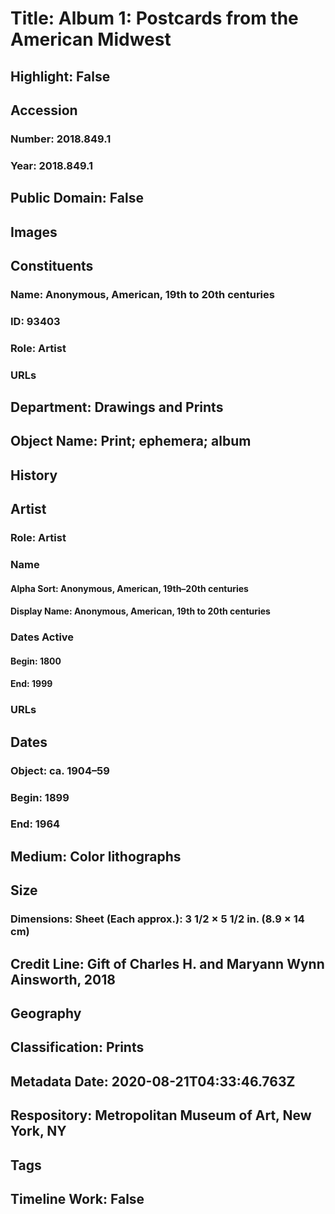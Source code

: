 # Title: Album 1: Postcards from the American Midwest
## Highlight: False
## Accession
### Number: 2018.849.1
### Year: 2018.849.1
## Public Domain: False
## Images
## Constituents
### Name: Anonymous, American, 19th to 20th centuries
### ID: 93403
### Role: Artist
### URLs
## Department: Drawings and Prints
## Object Name: Print; ephemera; album
## History
## Artist
### Role: Artist
### Name
#### Alpha Sort: Anonymous, American, 19th–20th centuries
#### Display Name: Anonymous, American, 19th to 20th centuries
### Dates Active
#### Begin: 1800
#### End: 1999
### URLs
## Dates
### Object: ca. 1904–59
### Begin: 1899
### End: 1964
## Medium: Color lithographs
## Size
### Dimensions: Sheet (Each approx.): 3 1/2 × 5 1/2 in. (8.9 × 14 cm)
## Credit Line: Gift of Charles H. and Maryann Wynn Ainsworth, 2018
## Geography
## Classification: Prints
## Metadata Date: 2020-08-21T04:33:46.763Z
## Respository: Metropolitan Museum of Art, New York, NY
## Tags
## Timeline Work: False